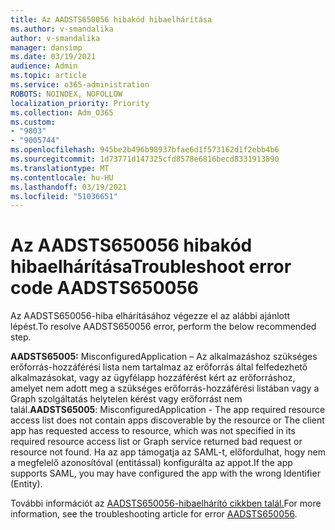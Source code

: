 ```yaml
---
title: Az AADSTS650056 hibakód hibaelhárítása
ms.author: v-smandalika
author: v-smandalika
manager: dansimp
ms.date: 03/19/2021
audience: Admin
ms.topic: article
ms.service: o365-administration
ROBOTS: NOINDEX, NOFOLLOW
localization_priority: Priority
ms.collection: Adm_O365
ms.custom:
- "9803"
- "9005744"
ms.openlocfilehash: 945be2b496b98937bfae6d1f573162d1f2ebb4b6
ms.sourcegitcommit: 1d73771d147325cfd8578e6816becd8331913890
ms.translationtype: MT
ms.contentlocale: hu-HU
ms.lasthandoff: 03/19/2021
ms.locfileid: "51036651"
---
```

# <a name="troubleshoot-error-code-aadsts650056"></a><span data-ttu-id="416d1-102">Az AADSTS650056 hibakód hibaelhárítása</span><span class="sxs-lookup"><span data-stu-id="416d1-102">Troubleshoot error code AADSTS650056</span></span>

<span data-ttu-id="416d1-103">Az AADSTS650056-hiba elhárításához végezze el az alábbi ajánlott lépést.</span><span class="sxs-lookup"><span data-stu-id="416d1-103">To resolve AADSTS650056 error, perform the below recommended step.</span></span>

<span data-ttu-id="416d1-104">**AADSTS65005:** MisconfiguredApplication – Az alkalmazáshoz szükséges erőforrás-hozzáférési lista nem tartalmaz az erőforrás által felfedezhető alkalmazásokat, vagy az ügyfélapp hozzáférést kért az erőforráshoz, amelyet nem adott meg a szükséges erőforrás-hozzáférési listában vagy a Graph szolgáltatás helytelen kérést vagy erőforrást nem talál.</span><span class="sxs-lookup"><span data-stu-id="416d1-104">**AADSTS65005**: MisconfiguredApplication - The app required resource access list does not contain apps discoverable by the resource or The client app has requested access to resource, which was not specified in its required resource access list or Graph service returned bad request or resource not found.</span></span> <span data-ttu-id="416d1-105">Ha az app támogatja az SAML-t, előfordulhat, hogy nem a megfelelő azonosítóval (entitással) konfigurálta az appot.</span><span class="sxs-lookup"><span data-stu-id="416d1-105">If the app supports SAML, you may have configured the app with the wrong Identifier (Entity).</span></span>

<span data-ttu-id="416d1-106">További információt az [AADSTS650056-hibaelhárító cikkben talál.](https://docs.microsoft.com/troubleshoot/azure/active-directory/error-code-aadsts650056-misconfigured-app)</span><span class="sxs-lookup"><span data-stu-id="416d1-106">For more information, see the troubleshooting article for error [AADSTS650056](https://docs.microsoft.com/troubleshoot/azure/active-directory/error-code-aadsts650056-misconfigured-app).</span></span>
